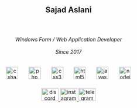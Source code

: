 <br clear="both">

<h2 align="center">Sajad Aslani</h2>

###

<br clear="both">

<h6 align="center">Windows Form / Web Application Developer<br><br>Since 2017</h6>

###

<div align="center">
  <img src="https://cdn.jsdelivr.net/gh/devicons/devicon/icons/csharp/csharp-original.svg" height="33" alt="csharp logo"  />
  <img width="21" />
  <img src="https://cdn.jsdelivr.net/gh/devicons/devicon/icons/php/php-original.svg" height="33" alt="php logo"  />
  <img width="21" />
  <img src="https://cdn.jsdelivr.net/gh/devicons/devicon/icons/css3/css3-original.svg" height="33" alt="css3 logo"  />
  <img width="21" />
  <img src="https://cdn.jsdelivr.net/gh/devicons/devicon/icons/html5/html5-original.svg" height="33" alt="html5 logo"  />
  <img width="21" />
  <img src="https://cdn.jsdelivr.net/gh/devicons/devicon/icons/javascript/javascript-original.svg" height="33" alt="javascript logo"  />
  <img width="21" />
  <img src="https://cdn.jsdelivr.net/gh/devicons/devicon/icons/nodejs/nodejs-original.svg" height="33" alt="nodejs logo"  />
</div>

###

<div align="center">
  <a href=" https://discordapp.com/users/613437962381951026" target="_blank">
    <img src="https://raw.githubusercontent.com/maurodesouza/profile-readme-generator/master/src/assets/icons/social/discord/default.svg" width="47" height="35" alt="discord logo"  />
  </a>
  <a href="https://www.instagram.com/sajad_dev/" target="_blank">
    <img src="https://raw.githubusercontent.com/maurodesouza/profile-readme-generator/master/src/assets/icons/social/instagram/default.svg" width="47" height="35" alt="instagram logo"  />
  </a>
  <a href="https://t.me/Dehkadeyegahani" target="_blank">
    <img src="https://raw.githubusercontent.com/maurodesouza/profile-readme-generator/master/src/assets/icons/social/telegram/default.svg" width="47" height="35" alt="telegram logo"  />
  </a>
</div>

###
